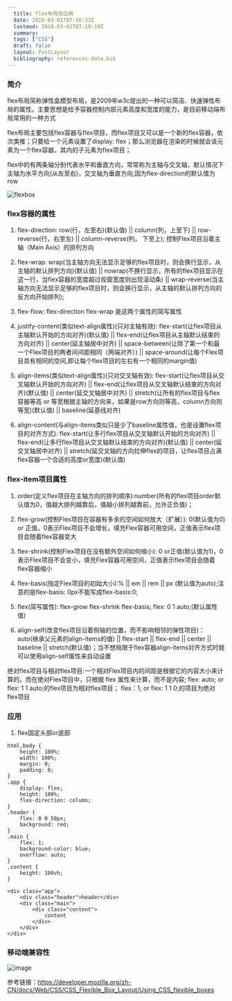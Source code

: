 ```yaml
---
  title: flex布局及应用
  date: 2018-03-01T07:16:33Z
  lastmod: 2018-03-01T07:18:19Z
  summary: 
  tags: ["CSS"]
  draft: false
  layout: PostLayout
  bibliography: references-data.bib
---
```


### 简介
flex布局简称弹性盒模型布局，是2009年w3c提出的一种可以简洁、快速弹性布局的属性。主要思想是给予容器控制内部元素高度和宽度的能力，是目前移动端布局常用的一种方式

flex布局主要包括flex容器与flex项目，而flex项目又可以是一个新的flex容器，依次类推；只要给一个元素设置了display: flex；那么浏览器在渲染的时候就会该元素为一个flex容器，其内的子元素为flex项目；

flex中的有两条轴分别代表水平和垂直方向，常常称为主轴与交叉轴，默认情况下主轴为水平方向(从左至右)，交叉轴为垂直方向,因为flex-direction的默认值为row

![flexbox](https://user-images.githubusercontent.com/20950813/36831658-6f302d96-1d63-11e8-93fa-f6f4f059bb89.png)


### flex容器的属性

1. flex-direction: row(行，左至右)(默认值) || column(列，上至下) || row-reverse(行，右至左) || column-reverse(列， 下至上); 控制Flex项目沿着主轴（Main Axis）的排列方向

2. flex-wrap: wrap(当主轴方向无法显示足够的flex项目时，则会换行显示，从主轴的默认排列方向)(默认值) || nowrap(不换行显示，所有的flex项目显示在这一行，当flex容器的宽度超过视窗宽度则出现滚动条) || wrap-reverse(当主轴方向无法显示足够的flex项目时，则会换行显示，从主轴的默认排列方向的反方向开始排列);

3. flex-flow: flex-direction flex-wrap 是这两个属性的简写属性

4. justify-content(类似text-align属性)(只对主轴有效): flex-start(让flex项目从主轴默认开始的方向对齐)(默认值) || flex-end(让flex项目从主轴默认结束的方向对齐) || center(延主轴居中对齐) || space-between(让除了第一个和最一个Flex项目的两者间间距相同（两端对齐）) || space-around(让每个Flex项目具有相同的空间,即让每个flex项目的左右有一个相同的margin值)

5. align-items(类似text-align属性)(只对交叉轴有效): flex-start(让flex项目从交叉轴默认开始的方向对齐) || flex-end(让flex项目从交叉轴默认结束的方向对齐)(默认值) || center(延交叉轴居中对齐) || stretch(让所有的flex项目与flex容器等高 or 等宽根据主轴的方向来，如果是row方向则等高，column方向则等宽)(默认值) || baseline(延基线对齐)

6. align-content(与align-items类似只是少了baseline属性值，也是设置flex项目的对齐方式): flex-start(让多行flex项目从交叉轴默认开始的方向对齐) || flex-end(让多行flex项目从交叉轴默认结束的方向对齐)(默认值) || center(延交叉轴居中对齐) || stretch(延交叉轴的方向拉伸flex的项目，让flex项目占满flex容器一个合适的高度or宽度)(默认值)
        	
### flex-item项目属性

1. order(定义flex项目在主轴方向的排列顺序):number(所有的flex项目order默认值为0，值越大排列越靠后，值越小排列越靠前，允许正负值)；

2. flex-grow(控制Flex项目在容器有多余的空间如何放大（扩展）): 0(默认值为0) or 正值，0表示Flex项目不会增长，填充Flex容器可用空间，正值表示flex项目会随着flex容器变大

3. flex-shrink(控制Flex项目在没有额外空间如何缩小): 0 or正值(默认值为1)，0表示Flex项目不会变小，填充Flex容器可用空间，正值表示flex项目会随着flex容器缩小

4. flex-basis(指定Flex项目的初始大小):% || em || rem || px (默认值为auto);注意的是flex-basis: 0px不能写成flex-basis:0;

5. flex(简写属性): flex-grow flex-shrink flex-basis; flex: 0 1 auto;(默认属性值)

7. align-self(改变flex项目沿着侧轴的位置，而不影响相邻的弹性项目)：auto(继承父元素的align-items的值) || flex-start || flex-end || center || baseline || stretch(默认值)；当不想局限于flex容器align-items对齐方式时就可以使用align-self属性来自动设置
        		
绝对flex项目与相对flex项目:一个相对Flex项目内的间距是根据它的内容大小来计算的。而在绝对Flex项目中，只根据 flex 属性来计算，而不是内容; flex: auto; or flex: 1 1 auto;的flex项目为相对flex项目； flex：1; or flex: 1 1 0;的项目为绝对flex项目

### 应用

1. flex固定头部or底部
```
html,body {
	height: 100%;
	width: 100%;
	margin: 0;
	padding: 0;
}
.app {
	display: flex;
	height: 100%;
	flex-direction: column;
}
.header {
	flex: 0 0 50px;
	background: red;
}
.main {
	flex: 1;
	background-color: blue;
	overflow: auto;
}
.content {
	height: 100vh;
}

<div class="app">
	<div class="header">header</div>
	<div class="main">
		<div class="content">
			content
		</div>
	</div>
</div>
```

### 移动端兼容性
![image](https://user-images.githubusercontent.com/20950813/36831579-3c5ba44a-1d63-11e8-86b0-b52703daaea4.png)

参考链接：https://developer.mozilla.org/zh-CN/docs/Web/CSS/CSS_Flexible_Box_Layout/Using_CSS_flexible_boxes

